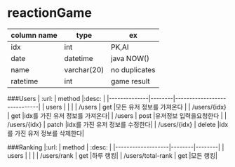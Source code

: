 # reactionGame

| column name | type        | ex            |
|-------------|-------------|---------------|
| idx         | int         | PK,AI         |
| date        | datetime    | java NOW()    |
| name        | varchar(20) | no duplicates |
| ratetime    | int         | game result   |


###Users
| :url:        | method |:desc:                       |
|--------------|--------|-----------------------------|
| users        |        |                             |
| /users       | get    |모든 유저 정보를 가져온다      |
| /users/{idx} | get    |idx를 가진 유저 정보를 가져온다|
| /users       | post   |유저정보 입력을요청한다        |
| /users/{idx} | patch  |idx를 가진 유저 정보를 수정한다|
| /users/{idx} | delete |idx를 가진 유저 정보를 삭제한다|

###Ranking
|:url:              | method | :desc: |
|-------------------|--------|--------|
| users             |        |        |
| /users/rank       | get    |하루 랭킹|
| /users/total-rank | get    |모든 랭킹|
